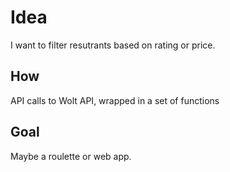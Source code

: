 # Idea

I want to filter resutrants based on rating or price.

## How

API calls to Wolt API, wrapped in a set of functions

## Goal

Maybe a roulette or web app.